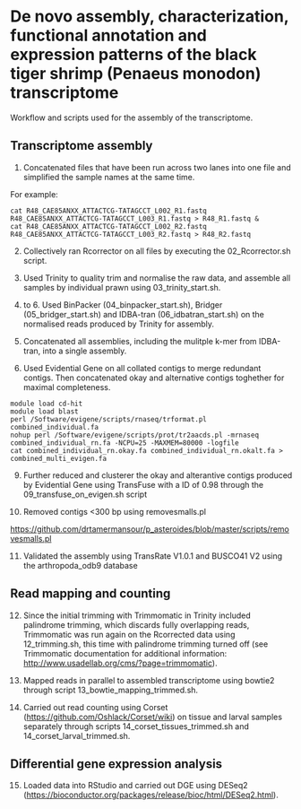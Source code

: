 # De novo assembly, characterization, functional annotation and expression patterns of the black tiger shrimp (Penaeus monodon) transcriptome

Workflow and scripts used for the assembly of the transcriptome. 

## Transcriptome assembly

1) Concatenated files that have been run across two lanes into one file and simplified the sample names at the same time.

For example:
```
cat R48_CAE85ANXX_ATTACTCG-TATAGCCT_L002_R1.fastq R48_CAE85ANXX_ATTACTCG-TATAGCCT_L003_R1.fastq > R48_R1.fastq &
cat R48_CAE85ANXX_ATTACTCG-TATAGCCT_L002_R2.fastq R48_CAE85ANXX_ATTACTCG-TATAGCCT_L003_R2.fastq > R48_R2.fastq 
```

2) Collectively ran Rcorrector on all files by executing the 02_Rcorrector.sh script.

3) Used Trinity to quality trim and normalise the raw data, and assemble all samples by individual prawn using  	03_trinity_start.sh.

4) to 6. Used BinPacker (04_binpacker_start.sh), Bridger (05_bridger_start.sh) and IDBA-tran (06_idbatran_start.sh) on the normalised reads produced by Trinity for assembly.

7) Concatenated all assemblies, including the mulitple k-mer from IDBA-tran, into a single assembly.

8) Used Evidential Gene on all collated contigs to merge redundant contigs. Then concatenated okay and alternative contigs toghether for maximal completeness.

```
module load cd-hit
module load blast
perl /Software/evigene/scripts/rnaseq/trformat.pl combined_individual.fa
nohup perl /Software/evigene/scripts/prot/tr2aacds.pl -mrnaseq combined_individual_rn.fa -NCPU=25 -MAXMEM=80000 -logfile
cat combined_individual_rn.okay.fa combined_individual_rn.okalt.fa > combined_multi_evigen.fa
```

9) Further reduced and clusterer the okay and alterantive contigs produced by Evidential Gene using TransFuse with a ID of 0.98  through the 09_transfuse_on_evigen.sh script

10) Removed contigs <300 bp using removesmalls.pl

https://github.com/drtamermansour/p_asteroides/blob/master/scripts/removesmalls.pl

11) Validated the assembly using TransRate V1.0.1 and BUSCO41 V2 using the arthropoda_odb9 database 

## Read mapping and counting
12) Since the initial trimming with Trimmomatic in Trinity included palindrome trimming, which discards fully overlapping reads, Trimmomatic was run again on the Rcorrected data using 12_trimming.sh, this time with palindrome trimming turned off (see Trimmomatic documentation for additional information: http://www.usadellab.org/cms/?page=trimmomatic).

13) Mapped reads in parallel to assembled transcriptome using bowtie2 through script 13_bowtie_mapping_trimmed.sh.

14) Carried out read counting using Corset (https://github.com/Oshlack/Corset/wiki) on tissue and larval samples separately through scripts 14_corset_tissues_trimmed.sh and 14_corset_larval_trimmed.sh.

## Differential gene expression analysis
15) Loaded data into RStudio and carried out DGE using DESeq2 (https://bioconductor.org/packages/release/bioc/html/DESeq2.html).
